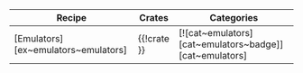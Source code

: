 | Recipe | Crates | Categories |
|--------|--------|------------|
| [Emulators][ex~emulators~emulators] | {{!crate }} | [![cat~emulators][cat~emulators~badge]][cat~emulators] |
